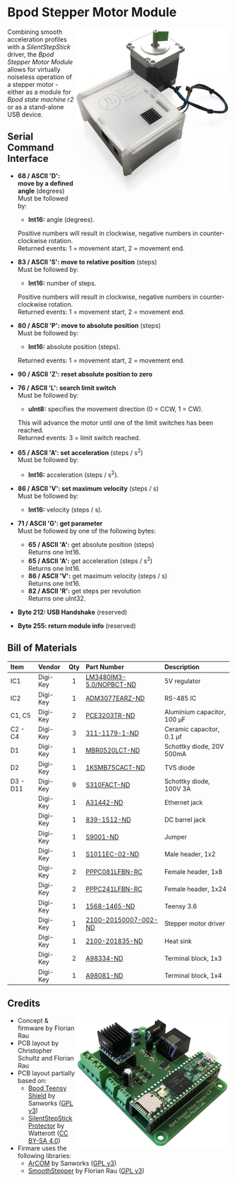 # Bpod Stepper Motor Module
<img align="right" src="images/module.png" width="350px">

Combining smooth acceleration profiles with a _SilentStepStick_ driver, the _Bpod Stepper Motor Module_ allows for virtually noiseless operation of a stepper motor - either as a module for _Bpod state machine r2_ or as a stand-alone USB device.

## Serial Command Interface
* **68 / ASCII 'D': move by a defined angle** (degrees)  
  Must be followed by:

  * **Int16:** angle (degrees).

  Positive numbers will result in clockwise, negative numbers in counter-clockwise rotation.  
  Returned events: 1 = movement start, 2 = movement end.

* **83 / ASCII 'S': move to relative position** (steps)  
  Must be followed by:

  * **Int16:** number of steps.

  Positive numbers will result in clockwise, negative numbers in counter-clockwise rotation.  
  Returned events: 1 = movement start, 2 = movement end.

* **80 / ASCII 'P': move to absolute position** (steps)  
  Must be followed by:

  * **Int16:** absolute position (steps).

  Returned events: 1 = movement start, 2 = movement end.

* **90 / ASCII 'Z': reset absolute position to zero**

* **76 / ASCII 'L': search limit switch**  
  Must be followed by:

  * **uInt8:** specifies the movement direction (0 = CCW, 1 = CW).

  This will advance the motor until one of the limit switches has been reached.  
  Returned events: 3 = limit switch reached.

* **65 / ASCII 'A': set acceleration** (steps / s<sup>2</sup>)  
  Must be followed by:

  * **Int16:** acceleration (steps / s<sup>2</sup>).

* **86 / ASCII 'V': set maximum velocity** (steps / s)  
  Must be followed by:

  * **Int16:** velocity (steps / s).

* **71 / ASCII 'G': get parameter**  
  Must be followed by one of the following bytes:

  * **65 / ASCII 'A':** get absolute position (steps)  
    Returns one Int16.  
  * **65 / ASCII 'A':** get acceleration (steps / s<sup>2</sup>)  
    Returns one Int16.
  * **86 / ASCII 'V':** get maximum velocity (steps / s)  
    Returns one Int16.
  * **82 / ASCII 'R':** get steps per revolution  
    Returns one uInt32.
    
* **Byte 212: USB Handshake** (reserved)

* **Byte 255: return module info** (reserved)


## Bill of Materials
| Item     | Vendor   | Qty | Part Number                                                                                     | Description                 |
| :------- | :------  | :-: | :---------------------------------------------------------------------------------------------- | :-------------------------  |
| IC1      | Digi-Key |  1  | [LM3480IM3-5.0/NOPBCT-ND](https://www.digikey.com/products/en?keywords=LM3480IM3-5.0/NOPBCT-ND) | 5V regulator                |
| IC2      | Digi-Key |  1  | [ADM3077EARZ-ND](https://www.digikey.com/products/en?keywords=ADM3077EARZ-ND)                   | RS-485 IC                   |
| C1, C5   | Digi-Key |  2  | [PCE3203TR-ND](https://www.digikey.com/products/en?keywords=PCE3203TR-ND)                       | Aluminium capacitor, 100 µF |
| C2 - C4  | Digi-Key |  3  | [311-1179-1-ND](https://www.digikey.com/products/en?keywords=311-1179-1-ND)                     | Ceramic capacitor, 0.1 µf   |
| D1       | Digi-Key |  1  | [MBR0520LCT-ND](https://www.digikey.com/products/en?keywords=MBR0520LCT-ND)                     | Schottky diode, 20V 500mA   |
| D2       | Digi-Key |  1  | [1KSMB75CACT-ND](https://www.digikey.com/products/en?keywords=1KSMB75CACT-ND)                   | TVS diode                   |
| D3 - D11 | Digi-Key |  9  | [S310FACT-ND](https://www.digikey.com/products/en?keywords=S310FACT-ND)                         | Schottky diode, 100V 3A     |
|          | Digi-Key |  1  | [A31442-ND](https://www.digikey.com/products/en?keywords=A31442-ND)                             | Ethernet jack               |
|          | Digi-Key |  1  | [839-1512-ND](https://www.digikey.com/products/en?keywords=839-1512-ND)                         | DC barrel jack              |
|          | Digi-Key |  1  | [S9001-ND](https://www.digikey.com/products/en?keywords=S9001-ND)                               | Jumper                      |
|          | Digi-Key |  1  | [S1011EC-02-ND](https://www.digikey.com/products/en?keywords=S1011EC-02-ND)                     | Male header, 1x2            |
|          | Digi-Key |  2  | [PPPC081LFBN-RC](https://www.digikey.com/products/en?keywords=PPPC081LFBN-RC)                   | Female header, 1x8          |
|          | Digi-Key |  2  | [PPPC241LFBN-RC](https://www.digikey.com/products/en?keywords=PPPC241LFBN-RC)                   | Female header, 1x24         |
|          | Digi-Key |  1  | [1568-1465-ND](https://www.digikey.com/products/en?keywords=1568-1465-ND)                       | Teensy 3.6                  |
|          | Digi-Key |  1  | [2100-20150007-002-ND](https://www.digikey.com/products/en?keywords=2100-20150007-002-ND)       | Stepper motor driver        |
|          | Digi-Key |  1  | [2100-201835-ND](https://www.digikey.com/products/en?keywords=2100-201835-ND)                   | Heat sink                   |
|          | Digi-Key |  2  | [A98334-ND](https://www.digikey.com/products/en?keywords=A98334-ND)                             | Terminal block, 1x3         |
|          | Digi-Key |  1  | [A98081-ND](https://www.digikey.com/products/en?keywords=A98081-ND)                             | Terminal block, 1x4         |

## Credits ##
<img align="right" src="images/board.png" width="350px">

* Concept & firmware by Florian Rau
* PCB layout by Christopher Schultz and Florian Rau
* PCB layout partially based on:
  * [Bpod Teensy Shield](https://github.com/sanworks/Bpod-CAD/tree/master/PCB/Modules/Gen2/Bpod%20Teensy%20Shield) by Sanworks ([GPL v3](https://www.gnu.org/licenses/gpl-3.0.en.html))
  * [SilentStepStick Protector](https://github.com/watterott/SilentStepStick) by Watterott ([CC BY-SA 4.0](https://creativecommons.org/licenses/by-sa/4.0/))
* Firmare uses the following libraries:
  * [ArCOM](https://github.com/sanworks/ArCOM) by Sanworks ([GPL v3](https://www.gnu.org/licenses/gpl-3.0.en.html))
  * [SmoothStepper](https://github.com/bimac/SmoothStepper) by Florian Rau ([GPL v3](https://www.gnu.org/licenses/gpl-3.0.en.html))
